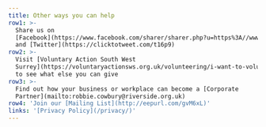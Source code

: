 ```yaml
---
title: Other ways you can help
row1: >-
  Share us on
  [Facebook](https://www.facebook.com/sharer/sharer.php?u=https%3A//www.realchangeguildford.co.uk/)
  and [Twitter](https://clicktotweet.com/t16p9)
row2: >-
  Visit [Voluntary Action South West
  Surrey](https://voluntaryactionsws.org.uk/volunteering/i-want-to-volunteer/)
  to see what else you can give
row3: >-
  Find out how your business or workplace can become a [Corporate
  Partner](mailto:robbie.cowbury@riverside.org.uk)
row4: 'Join our [Mailing List](http://eepurl.com/gvM6xL)'
links: '[Privacy Policy](/privacy/)'
---
```


